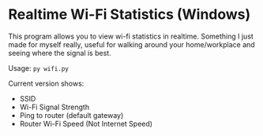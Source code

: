 # Realtime Wi-Fi Statistics (Windows)

This program allows you to view wi-fi statistics in realtime. Something I just made for myself really, useful for walking around your home/workplace and seeing where the signal is best.

Usage: `py wifi.py`<br/>

Current version shows:
- SSID
- Wi-Fi Signal Strength
- Ping to router (default gateway)
- Router Wi-Fi Speed (Not Internet Speed)